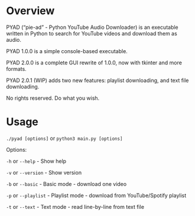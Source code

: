 # Overview
PYAD (“pie-ad” - Python YouTube Audio Downloader) is an executable written in Python to search for YouTube videos and download them as audio. 

PYAD 1.0.0 is a simple console-based executable.

PYAD 2.0.0 is a complete GUI rewrite of 1.0.0, now with tkinter and more formats.

PYAD 2.0.1 (WIP) adds two new features: playlist downloading, and text file downloading.

No rights reserved. Do what you wish.

# Usage
```./pyad [options]``` or ```python3 main.py [options]```

Options:

`-h` or `--help` - Show help

`-v` or `--version` - Show version

`-b` or `--basic` - Basic mode - download one video

`-p` or `--playlist` - Playlist mode - download from YouTube/Spotify playlist

`-t` or `--text` - Text mode - read line-by-line from text file